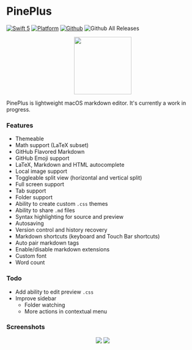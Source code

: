 # PinePlus

[![Swift 5](https://img.shields.io/badge/swift-5-orange.svg?style=flat)](https://github.com/apple/swift)
[![Platform](http://img.shields.io/badge/platform-macOS-red.svg?style=flat)](https://developer.apple.com/macos/)
[![Github](http://img.shields.io/badge/github-lukakerr-green.svg?style=flat)](https://github.com/lukakerr)
![Github All Releases](https://img.shields.io/github/downloads/lukakerr/pine/total.svg)


<p align="center">
  <img src="./Pine/Assets.xcassets/AppIcon.appiconset/pine-512@1x.png" width="150">
</p>


PinePlus is lightweight macOS markdown editor. It's currently a work in progress.


### Features

- Themeable
- Math support (LaTeX subset)
- GitHub Flavored Markdown
- GitHub Emoji support
- LaTeX, Markdown and HTML autocomplete
- Local image support
- Toggleable split view (horizontal and vertical split)
- Full screen support
- Tab support
- Folder support
- Ability to create custom `.css` themes
- Ability to share `.md` files
- Syntax highlighting for source and preview
- Autosaving
- Version control and history recovery
- Markdown shortcuts (keyboard and Touch Bar shortcuts)
- Auto pair markdown tags
- Enable/disable markdown extensions
- Custom font
- Word count

### Todo

- Add ability to edit preview `.css`
- Improve sidebar
  - Folder watching
  - More actions in contextual menu

### Screenshots

<p align="center">
  <img src="https://i.imgur.com/vxAaNeX.png">
  <img src="https://i.imgur.com/5LQ1Ll4.png">
</p>
